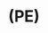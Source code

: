 ---
inv_num: 2022-050
add_credit:
url: 2022-050
title: "(PE)"
year: '2022'
display_year: '2022'
medium: Poly(methylene) "grab-and-go snacking bag", thermal laminating pouch
dims: 30 x 20 cm
pitch: "“grab-and-go snacking” sandwich wrappings lemted in a thermal roll \nlamination
  machine."
ps:
live_url:
youtube:
related_code:
subheading:
download:
commission:
related:
layout: things-i-made
---